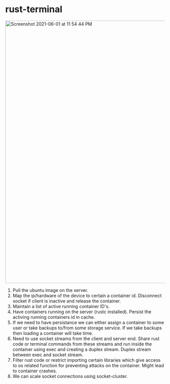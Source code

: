 # rust-terminal

<img width="830" alt="Screenshot 2021-06-01 at 11 54 44 PM" src="https://user-images.githubusercontent.com/40539705/120372393-c671e200-c334-11eb-85e8-9bafb1f04bdb.png">

1. Pull the ubuntu image on the server. 
2. Map the ip/hardware of the device to certain a container id. Disconnect socket if client is inactive and release the container. 
3. Maintain a list of active running container ID's.
4. Have containers running on the server (rustc installed). Persist the activing running containers id in cache. 
5. If we need to have persistance we can either assign a container to some user or take backups to/from some storage service. If we take backups then loading a container will take time. 
6. Need to use socket streams from the client and server end. Share rust code or terminal commands from these streams and run inside the container using exec and creating a duplex stream. Duplex stream between exec and socket stream.
7. Filter rust code or restrict importing certain libraries which give access to os related function for preventing attacks on the container. Might lead to container crashes.
8. We can scale socket connections using socket-cluster. 
